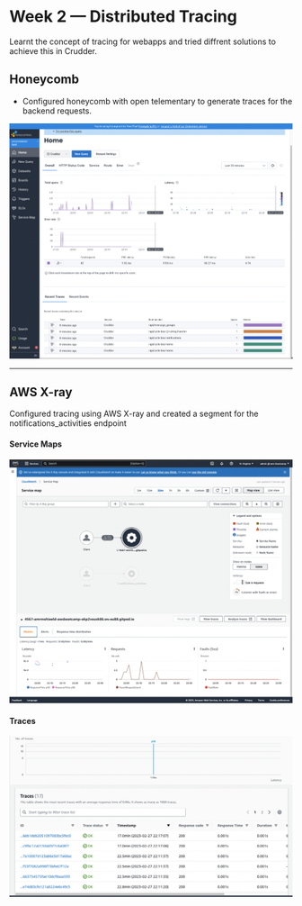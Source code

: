 # Week 2 — Distributed Tracing

Learnt the concept of tracing for webapps and tried diffrent solutions to achieve this in Crudder.

## Honeycomb

- Configured honeycomb with open telementary to generate traces for the backend requests.

<img src='_assets/Honeycombio.png' width='700'>

---

## AWS X-ray
Configured tracing using AWS X-ray and created a segment for the notifications_activities endpoint

#### Service Maps

<img src='_assets/Week2_Service_map.png' width='700'>

#### Traces

<img src='_assets/Week2_xray_traces.png' width='700'>
